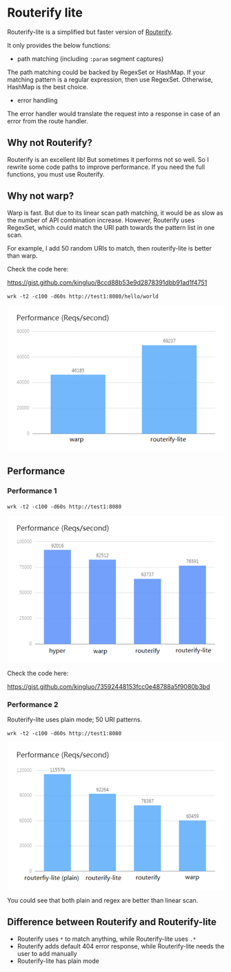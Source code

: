 # Routerify lite

Routerify-lite is a simplified but faster version of [Routerify](https://github.com/routerify/routerify).

It only provides the below functions:
* path matching (including `:param` segment captures)

The path matching could be backed by RegexSet or HashMap.
If your matching pattern is a regular expression, then use RegexSet. Otherwise, HashMap is the best choice.

* error handling

The error handler would translate the request into a response in case of an error from the route handler.

## Why not Routerify?

Routerify is an excellent lib! But sometimes it performs not so well.
So I rewrite some code paths to improve performance.
If you need the full functions, you must use Routerify.

## Why not warp?

Warp is fast. But due to its linear scan path matching,
it would be as slow as the number of API combination increase.
However, Routerify uses RegexSet, which could match the URI path towards the pattern list in one scan.

For example, I add 50 random URIs to match, then routerify-lite is better than warp.

Check the code here:

https://gist.github.com/kingluo/8ccd88b53e9d2878391dbb91ad1f4751

`wrk -t2 -c100 -d60s http://test1:8080/hello/world`

![Performance2](performance2.png)

## Performance

### Performance 1

`wrk -t2 -c100 -d60s http://test1:8080`

![Performance](performance.png)

Check the code here:

https://gist.github.com/kingluo/73592448153fcc0e48788a5f9080b3bd

### Performance 2

Routerify-lite uses plain mode; 50 URI patterns.

`wrk -t2 -c100 -d60s http://test1:8080`

![Performance](performance3.png)

You could see that both plain and regex are better than linear scan.

## Difference between Routerify and Routerify-lite

* Routerify uses `*` to match anything, while Routerify-lite uses `.*`
* Routerify adds default 404 error response, while Routerify-lite needs the user to add manually
* Routerify-lite has plain mode
